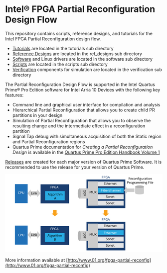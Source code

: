 # Intel&reg; FPGA Partial Reconfiguration Design Flow

This repository contains scripts, reference designs, and tutorials for the Intel FPGA Partial Reconfiguration design flow.

- [Tutorials](tutorials/) are located in the tutorials sub directory
- [Reference Designs](ref_designs/) are located in the ref_designs sub directory
- [Software](software/) and Linux drivers are located in the software sub directory 
- [Scripts](scripts/) are located in the scripts sub directory
- [Verification](verification/) components for simulation are located in the verification sub directory

The Partial Reconfiguration Design Flow is supported in the Intel Quartus Prime&reg; Pro Edition software for Intel Arria 10 Devices with the following key features:

   - Command line and graphical user interface for compilation and analysis
   - Hierarchical Partial Reconfiguration that allows you to create child PR partitions in your design
   - Simulation of Partial Reconfiguration that allows you to observe the resulting change and the intermediate effect in a reconfiguration partition
   - Signal Tap debug with simultaneous acquisition of both the Static region and Partial Reconfiguration regions
   - Quartus Prime documentation for *Creating a Partial Reconfiguration Design* is available in the [Quartus Prime Pro Edition Handbook Volume 1](https://www.altera.com/content/dam/altera-www/global/en_US/pdfs/literature/hb/qts/qts-qpp-5v1.pdf)


[Releases](releases/) are created for each major version of Quartus Prime Software. It is recommended to use the release for your version of Quartus Prime.


![PR Logo](quartus-prime-partial-reconfiguration-diagram.jpg?raw=true)

More information available at [http://www.01.org/fpga-partial-reconfig](http://www.01.org/fpga-partial-reconfig)
